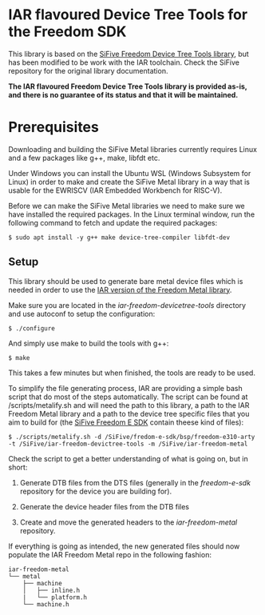 # IAR flavoured Device Tree Tools for the Freedom SDK

This library is based on the 
[SiFive Freedom Device Tree Tools library](https://github.com/sifive/freedom-devicetree-tools), 
but has been modified to be work with the IAR toolchain. Check the SiFive
repository for the original library documentation.

__The IAR flavoured Freedom Device Tree Tools library 
is provided as-is, and there is no guarantee of its status and that it will be 
maintained.__

# Prerequisites
Downloading and building the SiFive Metal libraries currently requires Linux 
and a few packages like g++, make, libfdt etc.

Under Windows you can install the Ubuntu WSL (Windows Subsystem for Linux) 
in order to make and create the SiFive Metal library in a way that is usable 
for the EWRISCV (IAR Embedded Workbench for RISC-V).

Before we can make the SiFive Metal libraries we need to make sure we 
have installed the required packages. In the Linux terminal window, run the
following command to fetch and update the required packages:

    $ sudo apt install -y g++ make device-tree-compiler libfdt-dev

## Setup
This library should be used to generate bare metal device files which is 
needed in order to use the
[IAR version of the Freedom Metal library](https://github.com/IARSystems/iar-freedom-metal).

Make sure you are located in the _iar-freedom-devicetree-tools_ directory 
and use autoconf to setup the configuration:

    $ ./configure

And simply use make to build the tools with g++:

    $ make

This takes a few minutes but when finished, the tools are ready to be used.

To simplify the file generating process, IAR are providing a simple bash 
script that do most of the steps automatically. The script can be found 
at /scripts/metalify.sh and will need the path to this library, a path to the 
IAR Freedom Metal library and a path to the device tree specific files that
you aim to build for (the 
[SiFive Freedom E SDK](https://github.com/sifive/freedom-e-sdk) 
contain theese kind of files):

    $ ./scripts/metalify.sh -d /SiFive/fredom-e-sdk/bsp/freedom-e310-arty -t /SiFive/iar-freedom-devictree-tools -m /SiFive/iar-freedom-metal

Check the script to get a better understanding of what is going on, but in 
short:

1. Generate DTB files from the DTS files (generally in the _freedom-e-sdk_ 
   repository for the device you are building for).

2. Generate the device header files from the DTB files

3. Create and move the generated headers to the _iar-freedom-metal_ 
   repository.

If everything is going as intended, the new generated files should now 
populate the IAR Freedom Metal repo in the following fashion:

    iar-freedom-metal
    └── metal
        ├── machine
        │   ├── inline.h
        |   └── platform.h
        └── machine.h
